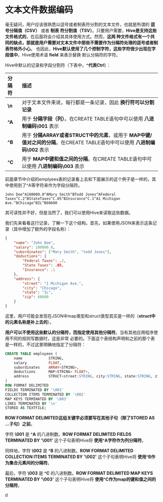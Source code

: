 文本文件数据编码
=================================================================================
毫无疑问，用户应该很熟悉以逗号或者制表符分割的文本文件，也就是所谓的 **逗号分隔值（CSV）** 或者 **制表
符分割值（TSV）**。只要用户需要，**Hive是支持这些文件格式的**，在后面将会介绍其具体使用方式。然而，**这两
种文件格式有一个共同的缺点，那就是用户需要对文本文件中那些不需要作为分隔符处理的逗号或者制表符格外小心**。
也因此，**Hive默认使用了几个控制字符，这些字符很少出现在字段值中**。Hive使用术语 **field** 来表示替换
默认分隔符的字符。

Hive中默认的记录和字段分割符（下表中，**^代表Ctrl**）：

| 分隔符 | 描述 |
| :------------- | :------------- |
| **\n** | 对于文本文件来说，每行都是一条记录，因此 **换行符可以分割记录** |
| **^A** | 用于 **分隔字段（列）**。在CREATE TABLE语句中可以使用 **八进制编码\001** 表示 |
| **^B** | 用于 **分隔ARRAY或者STRUCT中的元素**，或用于 **MAP中键/值对之间的分隔**。在CREATE TABLE语句中可以使用 **八进制编码\002** 表示 |
| **^C** | 用于 **MAP中键和值之间的分隔**。在CREATE TABLE语句中可以使用 **八进制编码\003** 表示 |

前面章节中介绍的emplyees表的记录看上去和下面展示的这个例子是一样的，其中使用到了^A等字符来作为字段分隔符。
```
John Doe^A100000.0^AMary Smith^BTodd Jones^AFederal Taxes^C.2^BStateTaxes^C.05^BInsurance^C.1^A1 Michigan Ave.^BChicago^BIL^B60600
```
其可读性并不好，但是当然了，我们可以使用Hive来读取这些数据。

我们先来看看这行记录，了解一下这个结构。首先，如果使用JSON来表示这条记录（其中增加了额外的字段名称）：
```json
{
    "name": "John Doe",
    "salary": 100000.0,
    "subordinates": ["Mary Smith", "todd Jones"],
    "deductions": {
        "Federal Taxes": .2,
        "State Taxes": .05,
        "Insurance": .1
    },
    "address": {
        "street": "1 Michigan Ave.",
        "city": "Chicago",
        "state": "IL",
        "zip": 60600
    }
}
```
这里，用户可能会发现在JSON中map类型和struct类型其实是一样的（**struct中的元素名称是补上去的**）。

**用户可以不使用这些默认的分隔符，而指定使用其他分隔符**。当有其他应用程序使用不同的规则写数据时，这是非常
必要的。下面这个表结构声明和之前的那个表是一样的，不过这里明确地指定了分隔符：
```sql
CREATE TABLE employees (
    name            STRING,
    salary          FLOAT,
    subordinates    ARRAY<STRING>,
    deductions      MAP<STRING< FLOAT>,
    address         STRUCT<street:STRING, city:STRING, state:STRING, zip:INT>
)
ROW FORMAT DELIMITED
FIELDS TERMINATED BY '\001'
COLLECTION ITEMS TERMINATED BY '\002'
MAP KEYS TERMINATED BY '\003'
LINES TERMINATED BY '\n'
STORED AS TEXTFILE;
```
**ROW FORMAT DELIMITED这组关键字必须要写在其他子句（除了STORED AS ...子句）之前**。

字符 **\001** 是 **^A** 的八进制数。**ROW FORMAT DELIMITED FIELDS TERMINATED BY '\001'**
这个子句表明Hive将 **使用^A字符作为列分隔符**。

同样地，字符 **\002** 是 **^B** 的八进制数。**ROW FORMAT DELIMITED COLLECTION ITEMS TERMINATED BY '\002'**
这个子句表明Hive将 **使用^B作为集合元素间的分隔符**。

最后，字符 **\003** 是 **^C** 的八进制数。**ROW FORMAT DELIMITED MAP KEYS TERMINATED BY '\003'**
这个子句表明Hive将 **使用^C作为map的键和值之间的分隔符**。
















































d
